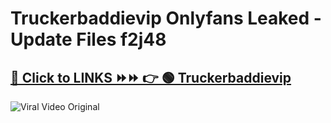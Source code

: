 
 # Truckerbaddievip Onlyfans Leaked - Update Files f2j48

## <h2><a href="https://clipsfans.com/Truckerbaddievip&ref=git">🔗 Click to LINKS ⏩⏩ 👉 🟢 Truckerbaddievip </a></h2>

<a href="https://clipsfans.com/Truckerbaddievip&ref=git" rel="nofollow" data-target="animated-image.originalLink"><img src="https://i.ibb.co.com/xMMVF88/686577567.gif" alt="Viral Video Original" style="max-width: 100%; display: inline-block;" data-target="animated-image.originalImage"></a>

